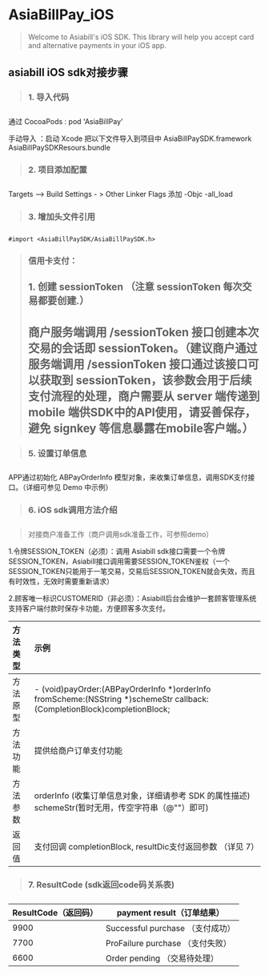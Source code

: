 **<h1>AsiaBillPay_iOS</h1>**

> Welcome to Asiabill's iOS SDK. This library will help you accept card and alternative payments in your iOS app.

**<h2>asiabill iOS sdk对接步骤</h2>**

> **<h3>1. 导入代码 <h3>**

通过 CocoaPods : pod 'AsiaBillPay' 

手动导入 ：启动 Xcode 把以下文件导入到项目中
AsiaBillPaySDK.framework
AsiaBillPaySDKResours.bundle

> **<h3>2. 项目添加配置 <h3>**

Targets –> Build Settings - > Other Linker Flags 添加 -Objc -all_load

> **<h3>3. 增加头文件引用 <h3>** 

	#import <AsiaBillPaySDK/AsiaBillPaySDK.h>
	
> **<h3>信用卡支付：<h3>**
> **<h4>1. 创建 sessionToken （注意 sessionToken 每次交易都要创建.）<h3>**
  商户服务端调用 /sessionToken 接口创建本次交易的会话即 sessionToken。（建议商户通过服务端调用 /sessionToken 接口通过该接口可以获取到 sessionToken，该参数会用于后续支付流程的处理，商户需要从 server 端传递到 mobile 端供SDK中的API使用，请妥善保存，避免 signkey 等信息暴露在mobile客户端。）
 


> **<h3>5.  设置订单信息 <h3>** 
	
APP通过初始化 ABPayOrderInfo 模型对象，来收集订单信息，调用SDK支付接口。（详细可参见 Demo 中示例）
	
  
> **<h3>6. iOS sdk调用方法介绍<h3>**

> 对接商户准备工作（商户调用sdk准备工作，可参照demo）

1.令牌SESSION_TOKEN（必须）：调用 Asiabill sdk接口需要一个令牌SESSION_TOKEN，Asiabill接口调用需要SESSION_TOKEN鉴权（一个SESSION_TOKEN只能用于一笔交易，交易后SESSION_TOKEN就会失效，而且有时效性，无效时需要重新请求）

2.顾客唯一标识CUSTOMERID（非必须）：Asiabill后台会维护一套顾客管理系统支持客户端付款时保存卡功能，方便顾客多次支付。 
	
| 方法类型 | 示例| 
| :------ | :------ |
| 方法原型	       |    - (void)payOrder:(ABPayOrderInfo *)orderInfo fromScheme:(NSString *)schemeStr callback:(CompletionBlock)completionBlock;   |
| 方法功能	       |        提供给商户订单支付功能                                   |
| 方法参数	       |        orderInfo (收集订单信息对象，详细请参考 SDK 的属性描述) schemeStr(暂时无用，传空字符串（@""）即可)  |
| 返回值	          |        支付回调 completionBlock, resultDic支付返回参数 （详见 7）     |
	

 > **<h3>7. ResultCode (sdk返回code码关系表) <h3>**
  
| ResultCode（返回码） | payment result（订单结果） | 
| ------ | ------ |
| 9900            |    Successful purchase  （支付成功）        |
| 7700            |    ProFailure purchase  （支付失败）        |
| 6600            |    Order pending        （交易待处理）      |
